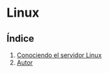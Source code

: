 # Linux

## Índice
1. [Conociendo el servidor Linux](ConociendoServidorLinux.md)
2. [Autor](Autor.md)
